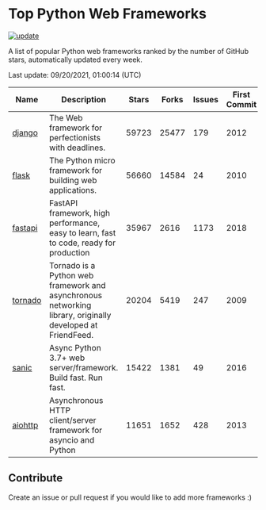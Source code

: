 # Top Python Web Frameworks

[![update](https://github.com/sunnysid3up/python-web-frameworks/actions/workflows/update.yml/badge.svg)](https://github.com/sunnysid3up/python-web-frameworks/actions/workflows/update.yml)

A list of popular Python web frameworks ranked by the number of GitHub stars, automatically updated every week.

Last update: 09/20/2021, 01:00:14 (UTC)

| Name          | Description          | Stars                     | Forks          | Issues               | First Commit        | Last Commit         |
|---------------|----------------------|---------------------------|----------------|----------------------|---------------------|---------------------|
| [django](https://github.com/django/django) | The Web framework for perfectionists with deadlines. | 59723 | 25477 | 179 | 2012 | 2021-09-20 |
| [flask](https://github.com/pallets/flask) | The Python micro framework for building web applications. | 56660 | 14584 | 24 | 2010 | 2021-09-19 |
| [fastapi](https://github.com/tiangolo/fastapi) | FastAPI framework, high performance, easy to learn, fast to code, ready for production | 35967 | 2616 | 1173 | 2018 | 2021-09-20 |
| [tornado](https://github.com/tornadoweb/tornado) | Tornado is a Python web framework and asynchronous networking library, originally developed at FriendFeed. | 20204 | 5419 | 247 | 2009 | 2021-09-19 |
| [sanic](https://github.com/sanic-org/sanic) | Async Python 3.7+ web server/framework. Build fast. Run fast. | 15422 | 1381 | 49 | 2016 | 2021-09-19 |
| [aiohttp](https://github.com/aio-libs/aiohttp) | Asynchronous HTTP client/server framework for asyncio and Python | 11651 | 1652 | 428 | 2013 | 2021-09-19 |

## Contribute 

Create an issue or pull request if you would like to add more frameworks :)